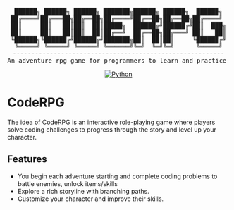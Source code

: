 <div align="center">
<pre>
 ██████╗ ██████╗ ██████╗ ███████╗██████╗ ██████╗  ██████╗ 
██╔════╝██╔═══██╗██╔══██╗██╔════╝██╔══██╗██╔══██╗██╔════╝ 
██║     ██║   ██║██║  ██║█████╗  ██████╔╝██████╔╝██║  ███╗
██║     ██║   ██║██║  ██║██╔══╝  ██╔══██╗██╔═══╝ ██║   ██║
╚██████╗╚██████╔╝██████╔╝███████╗██║  ██║██║     ╚██████╔╝
 ╚═════╝ ╚═════╝ ╚═════╝ ╚══════╝╚═╝  ╚═╝╚═╝      ╚═════╝ 
---------------------------------------------------------
An adventure rpg game for programmers to learn and practice fun coding problems!
</pre>

[![Python](https://img.shields.io/badge/Python-3.13%2B-blue)](https://www.python.org/)

</div>

# CodeRPG

The idea of CodeRPG is an interactive role-playing game where players solve coding challenges to progress through the story and level up your character.

## Features

-   You begin each adventure starting and complete coding problems to battle enemies, unlock items/skills
-   Explore a rich storyline with branching paths.
-   Customize your character and improve their skills.
